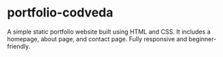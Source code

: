 # portfolio-codveda
A simple static portfolio website built using HTML and CSS. It includes a homepage, about page, and contact page. Fully responsive and beginner-friendly.
